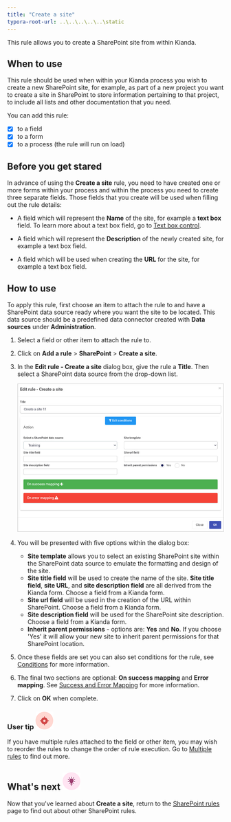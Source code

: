```yaml
---
title: "Create a site"
typora-root-url: ..\..\..\..\..\static
---
```


This rule allows you to create a SharePoint site from within Kianda.

## When to use

This rule should be used when within your Kianda process you wish to create a new SharePoint site, for example, as part of a new project you want to create a site in SharePoint to store information pertaining to that project, to include all lists and other documentation that you need. 

You can add this rule:

- [x] to a field
- [x] to a form 
- [x] to a process (the rule will run on load)

## Before you get stared

In advance of using the **Create a site** rule, you need to have created one or more forms within your process and within the process you need to create three separate fields. Those fields that you create will be used when filling out the rule details:

- A field which will represent the **Name** of the site, for example a **text box** field. To learn more about a text box field, go to [Text box control](/docs/platform/controls/input/textbox/).

- A field which will represent the **Description** of the newly created site, for example a text box field.
- A field which will be used when creating the **URL** for the site, for example a text box field.

## How to use

To apply this rule, first choose an item to attach the rule to and have a SharePoint data source ready where you want the site to be located. This data source should be a predefined data connector created with **Data sources** under **Administration**. 

1. Select a field or other item to attach the rule to.
2. Click on **Add a rule** > **SharePoint** > **Create a site**.
3. In the **Edit rule - Create a site** dialog box, give the rule a **Title**. Then select a SharePoint data source from the drop-down list.

	![Create a site rule dialog box](/images/create-a-site-rule.jpg)

4. You will be presented with five options within the dialog box:
   - **Site template** allows you to select an existing SharePoint site within the SharePoint data source to emulate the formatting and design of the site.
   - **Site title field** will be used to create the name of the site. **Site title field**, **site URL**, and **site description field** are all derived from the Kianda form. Choose a field from a Kianda form.
   - **Site url field** will be used in the creation of the URL within SharePoint. Choose a field from a Kianda form.
   - **Site description field** will be used for the SharePoint site description. Choose a field from a Kianda form.
   - **Inherit parent permissions** - options are: **Yes** and **No**. If you choose 'Yes' it will allow your new site to inherit parent permissions for that SharePoint location.
5. Once these fields are set you can also set conditions for the rule, see [Conditions](/docs/platform/rules/general/add-conditions/) for more information. 
6. The final two sections are optional: **On success mapping** and **Error mapping**. See [Success and Error Mapping](/docs/platform/rules/general/success-error-mapping/) for more information. 

6. Click on **OK** when complete.

   

### User tip ![Target icon](/images/05.png) ###

If you have multiple rules attached to the field or other item, you may wish to reorder the rules to change the order of rule execution. Go to [Multiple rules](/docs/platform/rules/general/multiple-rules/)  to find out more. 



## What's next  ![Idea icon](/images/18.png) ##

Now that you've learned about **Create a site**, return to the [SharePoint rules](/docs/platform/rules/sharepoint/) page to find out about other SharePoint rules. 
